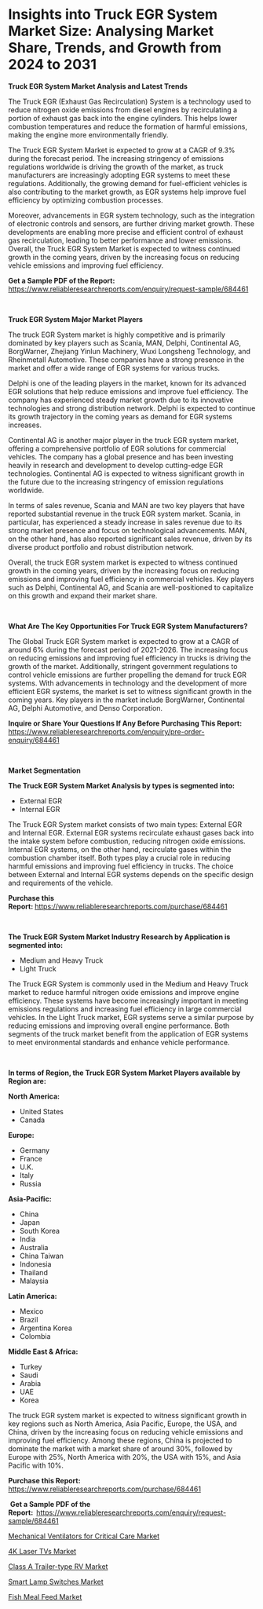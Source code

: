 <p><h1>Insights into Truck EGR System Market Size: Analysing Market Share, Trends, and Growth from 2024 to 2031</h1></p><p><strong>Truck EGR System Market Analysis and Latest Trends</strong></p>
<p><p>The Truck EGR (Exhaust Gas Recirculation) System is a technology used to reduce nitrogen oxide emissions from diesel engines by recirculating a portion of exhaust gas back into the engine cylinders. This helps lower combustion temperatures and reduce the formation of harmful emissions, making the engine more environmentally friendly.</p><p>The Truck EGR System Market is expected to grow at a CAGR of 9.3% during the forecast period. The increasing stringency of emissions regulations worldwide is driving the growth of the market, as truck manufacturers are increasingly adopting EGR systems to meet these regulations. Additionally, the growing demand for fuel-efficient vehicles is also contributing to the market growth, as EGR systems help improve fuel efficiency by optimizing combustion processes.</p><p>Moreover, advancements in EGR system technology, such as the integration of electronic controls and sensors, are further driving market growth. These developments are enabling more precise and efficient control of exhaust gas recirculation, leading to better performance and lower emissions. Overall, the Truck EGR System Market is expected to witness continued growth in the coming years, driven by the increasing focus on reducing vehicle emissions and improving fuel efficiency.</p></p>
<p><strong>Get a Sample PDF of the Report:&nbsp;</strong> <a href="https://www.reliableresearchreports.com/enquiry/request-sample/684461">https://www.reliableresearchreports.com/enquiry/request-sample/684461</a></p>
<p>&nbsp;</p>
<p><strong>Truck EGR System Major Market Players</strong></p>
<p><p>The truck EGR System market is highly competitive and is primarily dominated by key players such as Scania, MAN, Delphi, Continental AG, BorgWarner, Zhejiang Yinlun Machinery, Wuxi Longsheng Technology, and Rheinmetall Automotive. These companies have a strong presence in the market and offer a wide range of EGR systems for various trucks.</p><p>Delphi is one of the leading players in the market, known for its advanced EGR solutions that help reduce emissions and improve fuel efficiency. The company has experienced steady market growth due to its innovative technologies and strong distribution network. Delphi is expected to continue its growth trajectory in the coming years as demand for EGR systems increases.</p><p>Continental AG is another major player in the truck EGR system market, offering a comprehensive portfolio of EGR solutions for commercial vehicles. The company has a global presence and has been investing heavily in research and development to develop cutting-edge EGR technologies. Continental AG is expected to witness significant growth in the future due to the increasing stringency of emission regulations worldwide.</p><p>In terms of sales revenue, Scania and MAN are two key players that have reported substantial revenue in the truck EGR system market. Scania, in particular, has experienced a steady increase in sales revenue due to its strong market presence and focus on technological advancements. MAN, on the other hand, has also reported significant sales revenue, driven by its diverse product portfolio and robust distribution network.</p><p>Overall, the truck EGR system market is expected to witness continued growth in the coming years, driven by the increasing focus on reducing emissions and improving fuel efficiency in commercial vehicles. Key players such as Delphi, Continental AG, and Scania are well-positioned to capitalize on this growth and expand their market share.</p></p>
<p>&nbsp;</p>
<p><strong>What Are The Key Opportunities For Truck EGR System Manufacturers?</strong></p>
<p><p>The Global Truck EGR System market is expected to grow at a CAGR of around 6% during the forecast period of 2021-2026. The increasing focus on reducing emissions and improving fuel efficiency in trucks is driving the growth of the market. Additionally, stringent government regulations to control vehicle emissions are further propelling the demand for truck EGR systems. With advancements in technology and the development of more efficient EGR systems, the market is set to witness significant growth in the coming years. Key players in the market include BorgWarner, Continental AG, Delphi Automotive, and Denso Corporation.</p></p>
<p><strong>Inquire or Share Your Questions If Any Before Purchasing This Report:</strong> <a href="https://www.reliableresearchreports.com/enquiry/pre-order-enquiry/684461">https://www.reliableresearchreports.com/enquiry/pre-order-enquiry/684461</a></p>
<p>&nbsp;</p>
<p><strong>Market Segmentation</strong></p>
<p><strong>The Truck EGR System Market Analysis by types is segmented into:</strong></p>
<p><ul><li>External EGR</li><li>Internal EGR</li></ul></p>
<p><p>The Truck EGR System market consists of two main types: External EGR and Internal EGR. External EGR systems recirculate exhaust gases back into the intake system before combustion, reducing nitrogen oxide emissions. Internal EGR systems, on the other hand, recirculate gases within the combustion chamber itself. Both types play a crucial role in reducing harmful emissions and improving fuel efficiency in trucks. The choice between External and Internal EGR systems depends on the specific design and requirements of the vehicle.</p></p>
<p><strong>Purchase this Report:&nbsp;</strong><a href="https://www.reliableresearchreports.com/purchase/684461">https://www.reliableresearchreports.com/purchase/684461</a></p>
<p>&nbsp;</p>
<p><strong>The Truck EGR System Market Industry Research by Application is segmented into:</strong></p>
<p><ul><li>Medium and Heavy Truck</li><li>Light Truck</li></ul></p>
<p><p>The Truck EGR System is commonly used in the Medium and Heavy Truck market to reduce harmful nitrogen oxide emissions and improve engine efficiency. These systems have become increasingly important in meeting emissions regulations and increasing fuel efficiency in large commercial vehicles. In the Light Truck market, EGR systems serve a similar purpose by reducing emissions and improving overall engine performance. Both segments of the truck market benefit from the application of EGR systems to meet environmental standards and enhance vehicle performance.</p></p>
<p>&nbsp;</p>
<p><strong>In terms of Region, the Truck EGR System Market Players available by Region are:</strong></p>
<p>
    <p> <strong> North America: </strong>
        <ul>
            <li>United States</li>
            <li>Canada</li>
        </ul>
        </p> 
    <p> <strong> Europe: </strong>
        <ul>
            <li>Germany</li>
            <li>France</li>
            <li>U.K.</li>
            <li>Italy</li>
            <li>Russia</li>
        </ul>
        </p> 
    <p> <strong> Asia-Pacific: </strong>
        <ul>
            <li>China</li>
            <li>Japan</li>
            <li>South Korea</li>
            <li>India</li>
            <li>Australia</li>
            <li>China Taiwan</li>
            <li>Indonesia</li>
            <li>Thailand</li>
            <li>Malaysia</li>
        </ul>
        </p> 
    <p> <strong> Latin America: </strong>
        <ul>
            <li>Mexico</li>
            <li>Brazil</li>
            <li>Argentina Korea</li>
            <li>Colombia</li>
        </ul>
        </p> 
    <p> <strong> Middle East & Africa: </strong>
        <ul>
            <li>Turkey</li>
            <li>Saudi</li>
            <li>Arabia</li>
            <li>UAE</li>
            <li>Korea</li>
        </ul>
    </p>
    </p>
<p><p>The truck EGR system market is expected to witness significant growth in key regions such as North America, Asia Pacific, Europe, the USA, and China, driven by the increasing focus on reducing vehicle emissions and improving fuel efficiency. Among these regions, China is projected to dominate the market with a market share of around 30%, followed by Europe with 25%, North America with 20%, the USA with 15%, and Asia Pacific with 10%.</p></p>
<p><strong>Purchase this Report: </strong><a href="https://www.reliableresearchreports.com/purchase/684461">https://www.reliableresearchreports.com/purchase/684461</a></p>
<p>&nbsp;<strong>Get a Sample PDF of the Report:&nbsp;&nbsp;</strong><a href="https://www.reliableresearchreports.com/enquiry/request-sample/684461">https://www.reliableresearchreports.com/enquiry/request-sample/684461</a></p>
<p><strong></strong></p>
<p><p><a href="https://cute-banjo-8ca.notion.site/Mechanical-Ventilators-for-Critical-Care-Market-Size-Share-Trends-Analysis-Report-By-Material-By-3d1dac1fa9bb414abaa4cb00a3a4579a">Mechanical Ventilators for Critical Care Market</a></p><p><a href="https://view.publitas.com/reportprime-1/4k-laser-tvs-market-size-focuses-on-market-dynamics-in-depth-analysis-and-future-projections-of-its-market-forecasted-for-period-from-2024-to-2031/">4K Laser TVs Market</a></p><p><a href="https://unruly-ladybug-44b.notion.site/Class-A-Trailer-type-RV-Market-Size-Share-Trends-Analysis-Report-By-Material-By-Type-By-End-use-a296d1cd6f8a4295bbe2dfc6db904f6e">Class A Trailer-type RV Market</a></p><p><a href="https://view.publitas.com/reportprime-1/smart-lamp-switches-market-size-growing-and-forecasted-for-period-from-2024-2031-and-provides-complete-market-analysis-of-this-market/">Smart Lamp Switches Market</a></p><p><a href="https://meowing-lemming-dd3.notion.site/Fish-Meal-Feed-Market-Size-Market-Trends-and-Growth-Outlook-forecasted-for-period-from-2024-to-203-1d74d1bd1eea45028a6878513805bad1">Fish Meal Feed Market</a></p></p>